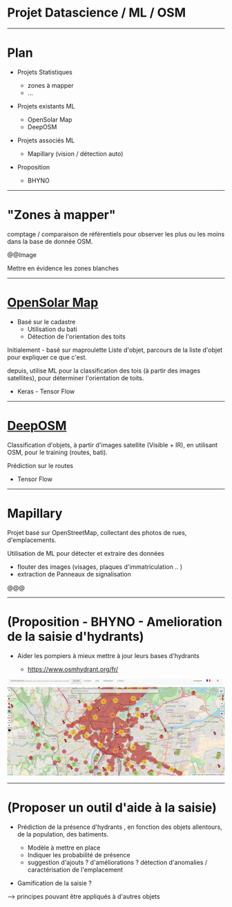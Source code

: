 
# Projet Datascience / ML / OSM

---

# Plan


- Projets Statistiques
	- zones à mapper
	- ... 
	
- Projets existants ML
	- OpenSolar Map
	- DeepOSM
	
- Projets associés ML
	- Mapillary (vision / détection auto)


- Proposition
	- BHYNO

---

# "Zones à mapper"

comptage / comparaison de référentiels pour observer les plus ou les moins dans la base de donnée OSM.

@@Image

Mettre en évidence les zones blanches

---

# [OpenSolar Map](https://github.com/opensolarmap)

- Basé sur le cadastre
	- Utilisation du bati
	- Détection de l'orientation des toits

Initialement - basé sur maproulette
Liste d'objet, parcours de la liste d'objet pour expliquer ce que c'est.

depuis, utilise ML pour la classification des tois (à partir des images satellites), pour déterminer l'orientation de toits.

- Keras - Tensor Flow

---

# [DeepOSM](https://github.com/trailbehind/DeepOSM)

Classification d'objets, à partir d'images satellite (Visible + IR), en utilisant OSM, pour le training (routes, bati).

Prédiction sur le routes

- Tensor Flow



---

# Mapillary

Projet basé sur OpenStreetMap, collectant des photos de rues, d'emplacements. 

Utilisation de ML pour détecter et extraire des données
 - flouter des images (visages, plaques d'immatriculation .. )
 - extraction de Panneaux de signalisation

@@@ 

---

# (Proposition - BHYNO - Amelioration de la saisie d'hydrants)

- Aider les pompiers à mieux mettre à jour leurs bases d'hydrants

	- https://www.osmhydrant.org/fr/

![](images/openhydrant_lyon.png)

---

# (Proposer un outil d'aide à la saisie)

- Prédiction de la présence d'hydrants , en fonction des objets allentours, de la population, des batiments.
	- Modèle à mettre en place
	- Indiquer les probabilité de présence
	- suggestion d'ajouts ? d'améliorations ? détection d'anomalies / caractérisation de l'emplacement

- Gamification de la saisie ?


--> principes pouvant être appliqués à d'autres objets


